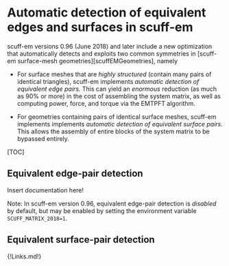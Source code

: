 # Automatic detection of equivalent edges and surfaces in <span class="SC">scuff-em</span>

<span class=SC>scuff-em</span> versions 0.96 (June 2018) and later
include a new optimization that automatically detects and exploits
two common symmetries in
[<span class=SC>scuff-em</span> surface-mesh geometries][scuffEMGeometries],
namely

+ For surface meshes that are *highly structured* (contain many pairs of
    identical triangles), <span class=SC>scuff-em</span>
    implements *automatic detection of equivalent edge pairs.*
    This can yield an *enormous* reduction (as much as 90% or more)
    in the cost of assembling the system matrix, as well as
    computing power, force, and torque via the EMTPFT algorithm.

+ For geometries containing pairs of identical surface meshes,
    <span class=SC>scuff-em</span> implements
    implements *automatic detection of equivalent surface pairs.*
    This allows the assembly of entire blocks of the system matrix
    to be bypassed entirely.

[TOC]

<a name="EquivalentEdgePairs"></a>
## Equivalent edge-pair detection

Insert documentation here!

Note: In <span class=SC>scuff-em</span> version 0.96, 
equivalent edge-pair detection is *disabled* by default,
but may be enabled by setting the environment variable
`SCUFF_MATRIX_2018=1`.


<a name="EquivalentSurfacePairs"></a>
## Equivalent surface-pair detection

{!Links.md!}
